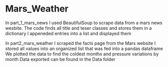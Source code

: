 # Mars_Weather
In part_1_mars_news I used BeautifulSoup to scrape data from a mars news wesbite.
	The code finds all title and teser classes and stores them in a dictionary
 	I appeneded entries into a list and displayed them

In part2_mars_weather I scraped the facts page from the Mars website
	I stored all values into an organized list that was fed into a pandas dataframe
 	We plotted the data to find the coldest months and pressure variations by month
	Data exported can be found in the Data folder
